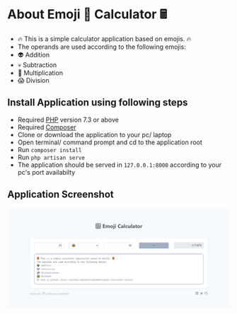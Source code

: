 # About Emoji &#128640; Calculator &#128425;

- &#128293; This is a simple calculator application based on emojis. &#128293;
- The operands are used according to the following emojis:
- &#128125; Addition
- &#128128; Subtraction
- &#128123; Multiplication
- &#128561; Division

## Install Application using following steps
- Required [PHP](https://www.php.net/downloads.php) version 7.3 or above 
- Required [Composer](https://getcomposer.org/) 
- Clone or download the application to your pc/ laptop
- Open terminal/ command prompt and cd to the application root
- Run `composer install`
- Run `php artisan serve`
- The application should be served in `127.0.0.1:8000` according to your pc's port availabilty

## Application Screenshot

![Application View](./public/imgs/emoji_calculator.png)
